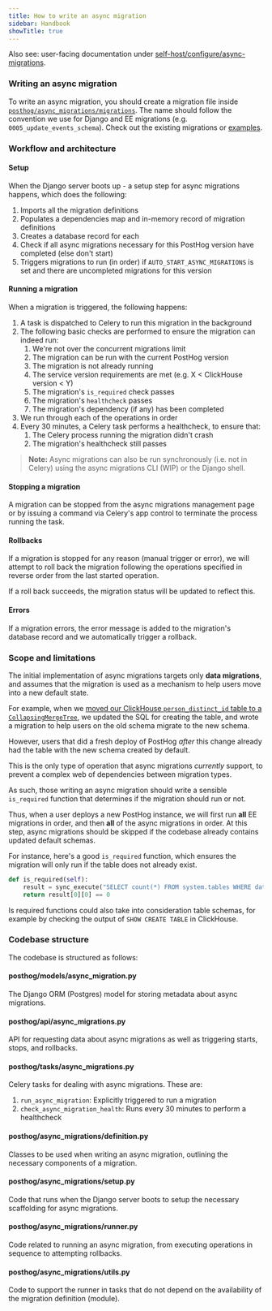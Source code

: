 ```yaml
---
title: How to write an async migration
sidebar: Handbook
showTitle: true
---
```


Also see: user-facing documentation under [self-host/configure/async-migrations](/docs/self-host/configure/async-migrations).

### Writing an async migration

To write an async migration, you should create a migration file inside [`posthog/async_migrations/migrations`](https://github.com/PostHog/posthog/tree/master/posthog/async_migrations/migrations). The name should follow the convention we use for Django and EE migrations (e.g. `0005_update_events_schema`). Check out the existing migrations or [examples](https://github.com/PostHog/posthog/tree/master/posthog/async_migrations/examples).

### Workflow and architecture 

#### Setup

When the Django server boots up - a setup step for async migrations happens, which does the following:

1. Imports all the migration definitions 
2. Populates a dependencies map and in-memory record of migration definitions
3. Creates a database record for each
4. Check if all async migrations necessary for this PostHog version have completed (else don't start)
5. Triggers migrations to run (in order) if `AUTO_START_ASYNC_MIGRATIONS` is set and there are uncompleted migrations for this version

#### Running a migration

When a migration is triggered, the following happens:

1. A task is dispatched to Celery to run this migration in the background
2. The following basic checks are performed to ensure the migration can indeed run:
    1. We're not over the concurrent migrations limit
    2. The migration can be run with the current PostHog version
    3. The migration is not already running
    4. The service version requirements are met (e.g. X < ClickHouse version < Y)
    5. The migration's `is_required` check passes
    6. The migration's `healthcheck` passes
    7. The migration's dependency (if any) has been completed
3. We run through each of the operations in order
4. Every 30 minutes, a Celery task performs a healthcheck, to ensure that:
   1. The Celery process running the migration didn't crash
   2. The migration's healthcheck still passes 

> **Note:** Async migrations can also be run synchronously (i.e. not in Celery) using the async migrations CLI (WIP) or the Django shell.

#### Stopping a migration

A migration can be stopped from the async migrations management page or by issuing a command via Celery's app control to terminate the process running the task.

#### Rollbacks

If a migration is stopped for any reason (manual trigger or error), we will attempt to roll back the migration following the operations specified in reverse order from the last started operation. 

If a roll back succeeds, the migration status will be updated to reflect this.

#### Errors

If a migration errors, the error message is added to the migration's database record and we automatically trigger a rollback.

### Scope and limitations

The initial implementation of async migrations targets only **data migrations**, and assumes that the migration is used as a mechanism to help users move into a new default state. 

For example, when we [moved our ClickHouse `person_distinct_id` table to a `CollapsingMergeTree`](https://github.com/PostHog/posthog/pull/5563), we updated the SQL for creating the table, and wrote a migration to help users on the old schema migrate to the new schema. 

However, users that did a fresh deploy of PostHog _after_ this change already had the table with the new schema created by default.

This is the only type of operation that async migrations _currently_ support, to prevent a complex web of dependencies between migration types.

As such, those writing an async migration should write a sensible `is_required` function that determines if the migration should run or not. 

Thus, when a user deploys a new PostHog instance, we will first run **all** EE migrations in order, and then **all** of the async migrations in order. At this step, async migrations should be skipped if the codebase already contains updated default schemas. 

For instance, here's a good `is_required` function, which ensures the migration will only run if the table does not already exist.

```python
def is_required(self):
    result = sync_execute("SELECT count(*) FROM system.tables WHERE database='posthog' AND name='table_x_new'")
    return result[0][0] == 0 
```

Is required functions could also take into consideration table schemas, for example by checking the output of `SHOW CREATE TABLE` in ClickHouse.


### Codebase structure

The codebase is structured as follows:

#### posthog/models/async_migration.py

The Django ORM (Postgres) model for storing metadata about async migrations.

#### posthog/api/async_migrations.py

API for requesting data about async migrations as well as triggering starts, stops, and rollbacks.

#### posthog/tasks/async_migrations.py

Celery tasks for dealing with async migrations. These are:

1. `run_async_migration`: Explicitly triggered to run a migration
2. `check_async_migration_health`: Runs every 30 minutes to perform a healthcheck

#### posthog/async_migrations/definition.py

Classes to be used when writing an async migration, outlining the necessary components of a migration.

#### posthog/async_migrations/setup.py

Code that runs when the Django server boots to setup the necessary scaffolding for async migrations.

#### posthog/async_migrations/runner.py

Code related to running an async migration, from executing operations in sequence to attempting rollbacks.

#### posthog/async_migrations/utils.py

Code to support the runner in tasks that do not depend on the availability of the migration definition (module).
